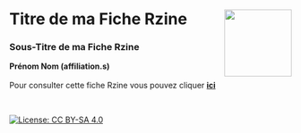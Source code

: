 # Titre de ma Fiche Rzine [<img src="https://rzine.fr/img/Rzine_logo.png"  align="right" width="120"/>](http://rzine.fr/)
### Sous-Titre de ma Fiche Rzine
**Prénom Nom (affiliation.s)**
<br/>  
Pour consulter cette fiche Rzine vous pouvez cliquer [**ici**](https://rzine-reviews.github.io/Rzine_correlation/)


<br/>  

[![License: CC BY-SA 4.0](https://img.shields.io/badge/License-CC%20BY--SA%204.0-lightgrey.svg)](http://creativecommons.org/licenses/by-sa/4.0/)
